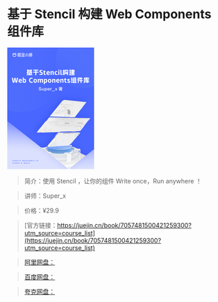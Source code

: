# 基于 Stencil 构建 Web Components 组件库

![img](../../assets/efc786baa161436f9faa0aaa62158d6f~tplv-k3u1fbpfcp-no-mark_280_280_200_280.png)

> 简介：使用 Stencil ，让你的组件 Write once，Run anywhere ！

> 讲师：Super_x

> 价格：¥29.9

> [官方链接：https://juejin.cn/book/7057481500421259300?utm_source=course_list](https://juejin.cn/book/7057481500421259300?utm_source=course_list)

> [阿里网盘：]()

> [百度网盘：]()

> [夸克网盘：]()
